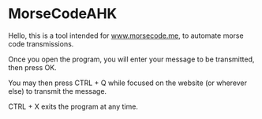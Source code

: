 # MorseCodeAHK

Hello, this is a tool intended for www.morsecode.me, to automate morse code transmissions.

Once you open the program, you will enter your message to be transmitted, then press OK.

You may then press CTRL + Q while focused on the website (or wherever else) to transmit the message.

CTRL + X exits the program at any time.
